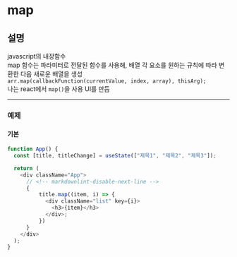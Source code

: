 # map

## 설명

javascript의 내장함수  
map 함수는 파라미터로 전달된 함수를 사용해, 배열 각 요소를 원하는 규칙에 따라 변환한 다음 새로운 배열을 생성  
`arr.map(callbackFunction(currentValue, index, array), thisArg);`  
나는 react에서 `map()`을 사용 UI를 만듬

---

### 예제

#### 기본

```javascript
function App() {
  const [title, titleChange] = useState(["제목1", "제목2", "제목3"]);

  return (
    <div className="App">
      // <!-- markdownlint-disable-next-line -->
      {
          title.map((item, i) => {
            <div className="list" key={i}>
              <h3>{item}</h3>
            </div>;
          })
      }
    </div>
  );
}
```
